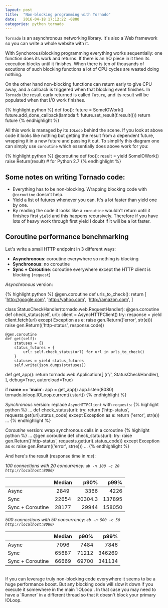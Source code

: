 ```yaml
---
layout: post
title:  "Non-blocking programming with Tornado"
date:   2016-04-18 17:12:22 -0800
categories: python tornado
---
```

`Tornado` is an asynchronous networking library. It's also a Web framework so you can write a whole website with it.

With Synchorous/blocking programming everything works sequentially: one function does its work and returns. If there is an I/O piece in it then its execution blocks until it finishes. When there is ten of thousands of excutions of such blocking functions a lot of CPU cycles are wasted doing nothing.

On the other hand non-blocking functions can return early to give CPU away, and a callback is triggered when that blocking event finishes. In `Tornado` the result early returned is called `Future`, and its result will be populated when that I/O work finishes.


{% highlight python %}
def foo():
    future = SomeIOWork()
    future.add_done_callback(lambda f: future.set_result(f.result()))
    return future
{% endhighlight %}

All this work is managed by its `IOLoop` behind the scene. If you look at above code it looks like nothing but getting the result from a dependent future, wrapping it in a new future and passing it out. To simplify this diagram one can simply use `coroutine` which essentially does above work for you:

{% highlight python %}
@coroutine
def foo():
    result = yield SomeIOWork()
    raise Return(result)  # for Python 2.7
{% endhighlight %}

## Some notes on writing Tornado code:
* Everything has to be non-blocking. Wrapping blocking code with `@coroutine` doesn't help.
* Yield a list of futures whenever you can. It's a lot faster than yield one by one.
* By reading the code it looks like a `coroutine` wouldn't return until it finishes first `yield` and this happens recursively. Therefore if you have lots of heavy work through first yield I doubt if it will be a lot faster.

## Coroutine performance benchmarking
Let's write a small HTTP endpoint in 3 different ways:

* **Asynchronous**: coroutine everywhere so nothing is blocking
* **Synchronous**: no coroutine
* **Sync + Coroutine**: coroutine everywhere except the HTTP client is blocking (`request`)

*Asynchronous* version:

{% highlight python %}
@gen.coroutine
def urls_to_check():
    return [
        'http://google.com',
        'http://yahoo.com',
        'http://amazon.com',
    ]


class StatusCheckHandler(tornado.web.RequestHandler):
    @gen.coroutine
    def check_status(self, url):
        client = AsyncHTTPClient()
        try:
            response = yield client.fetch(url)
        except Exception as e:
            raise gen.Return(('error', str(e)))
        raise gen.Return(('http-status', response.code))

    @gen.coroutine
    def get(self):
        statuses = {}
        status_futures = {
            url: self.check_status(url) for url in urls_to_check()
        }
        statuses = yield status_futures
        self.write(json.dumps(statuses))

def get_app():
    return tornado.web.Application([
        (r'/', StatusCheckHandler),
    ], debug=True, autoreload=True)

if __name__ == '__main__':
    app = get_app()
    app.listen(8080)
    tornado.ioloop.IOLoop.current().start()
{% endhighlight %}

*Synchronous* version: replace `AsyncHTTPClient` with `requests`:
{% highlight python %}
...
def check_status(url):
    try:
        return ('http-status', requests.get(url).status_code)
    except Exception as e:
        return ('error', str(e))
...
{% endhighlight %}

*Coroutine* version: wrap synchronous calls in a coroutine
{% highlight python %}
...
@gen.coroutine
def check_status(url):
    try:
        raise gen.Return(('http-status', requests.get(url).status_code))
    except Exception as e:
        raise gen.Return(('error', str(e)))
...
{% endhighlight %}

And here's the result (response time in *ms*):

*100 connections with 20 concurrency: `ab -n 100 -c 20 http://localhost:8080/`*

|         | Median           | p90%  | p99% |
| ------------- |:-------------:| -----:| -----:|
| Async | 2849 | 3366 | 4226 |
| Sync | 22654 | 20304.3 | 137895 |
| Sync + Coroutine | 28177 | 29944 | 158050 |


*500 connections with 50 concurrency: `ab -n 500 -c 50 http://localhost:8080/`*

| | Median           | p90%  | p99% |
| ------------- |:-------------:| -----:| -----:|
| Async | 7096 | 7484 | 7846 |
| Sync | 65687 | 71212 | 346269 |
| Sync + Coroutine | 66669 | 69700 | 341134 |

<br/>
If you can leverage truly non-blocking code everywhere it seems to be a huge performance boost. But any blocking code will slow it down if you execute it somewhere in the main `IOLoop`. In that case you may need to have a `Runner` in a different thread so that it doesn't block your primary IOLoop.
